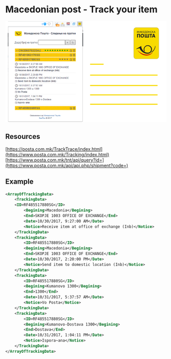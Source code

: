 # Macedonian post - Track your item

![ss1](imgs/ss.png)  

## Resources
[https://posta.com.mk/TrackTrace/index.html](https://www.posta.com.mk/Tracking/index.html)   
[https://www.posta.com.mk/tnt/api/query?id=](https://www.posta.com.mk/api/api.php/shipment?code=)

## Example
```xml
<ArrayOfTrackingData>
    <TrackingData>
    <ID>RF485517880SG</ID>  
        <Begining>Macedonia</Begining>
        <End>SKOPJE 1003 OFFICE OF EXCHANGE</End>
        <Date>10/30/2017, 9:27:00 AM</Date>
        <Notice>Receive item at office of exchange (Inb)</Notice>
    </TrackingData>
    <TrackingData>
        <ID>RF485517880SG</ID>
        <Begining>Macedonia</Begining>
        <End>SKOPJE 1003 OFFICE OF EXCHANGE</End>
        <Date>10/30/2017, 2:20:00 PM</Date>
        <Notice>Send item to domestic location (Inb)</Notice>
    </TrackingData>
    <TrackingData>
        <ID>RF485517880SG</ID>
        <Begining>Kumanovo 1300</Begining>
        <End>1300</End>
        <Date>10/31/2017, 5:37:57 AM</Date>
        <Notice>Vo Posta</Notice>
    </TrackingData>
    <TrackingData>
        <ID>RF485517880SG</ID>
        <Begining>Kumanovo-Dostava 1300</Begining>
        <End>Dostava</End>
        <Date>10/31/2017, 1:04:11 PM</Date>
        <Notice>Ispora~ana</Notice>
    </TrackingData>
</ArrayOfTrackingData>
```
